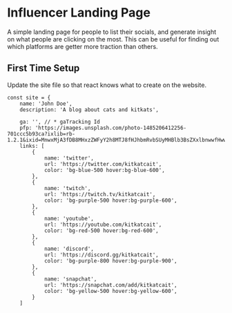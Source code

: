 # Influencer Landing Page
A simple landing page for people to list their socials, and generate insight on what people are clicking on the most. This can be useful for finding out which platforms are getter more traction than others.

## First Time Setup
Update the site file so that react knows what to create on the website.

```
const site = {
    name: 'John Doe',
    description: 'A blog about cats and kitkats',
    
    ga: '', // * gaTracking Id
    pfp: 'https://images.unsplash.com/photo-1485206412256-701ccc5b93ca?ixlib=rb-1.2.1&ixid=MnwxMjA3fDB8MHxzZWFyY2h8MTJ8fHJhbmRvbSUyMHBlb3BsZXxlbnwwfHwwfHw%3D&w=1000&q=80',
    links: [
        {
            name: 'twitter',
            url: 'https://twitter.com/kitkatcait',
            color: 'bg-blue-500 hover:bg-blue-600',
        },
        {
            name: 'twitch',
            url: 'https://twitch.tv/kitkatcait',
            color: 'bg-purple-500 hover:bg-purple-600',
        },
        {
            name: 'youtube',
            url: 'https://youtube.com/kitkatcait',
            color: 'bg-red-500 hover:bg-red-600',
        },
        {
            name: 'discord',
            url: 'https://discord.gg/kitkatcait',
            color: 'bg-purple-800 hover:bg-purple-900',
        },
        {
            name: 'snapchat',
            url: 'https://snapchat.com/add/kitkatcait',
            color: 'bg-yellow-500 hover:bg-yellow-600',
        }
    ]
```
